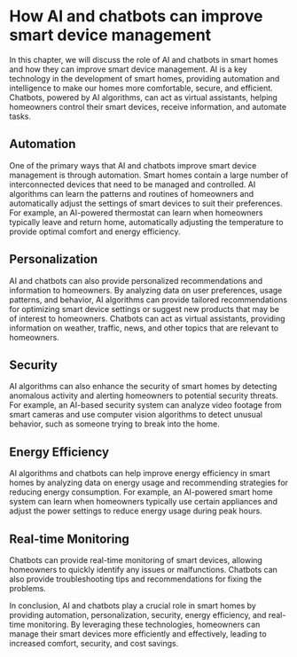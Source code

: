 How AI and chatbots can improve smart device management
==============================================================================================================

In this chapter, we will discuss the role of AI and chatbots in smart homes and how they can improve smart device management. AI is a key technology in the development of smart homes, providing automation and intelligence to make our homes more comfortable, secure, and efficient. Chatbots, powered by AI algorithms, can act as virtual assistants, helping homeowners control their smart devices, receive information, and automate tasks.

Automation
----------

One of the primary ways that AI and chatbots improve smart device management is through automation. Smart homes contain a large number of interconnected devices that need to be managed and controlled. AI algorithms can learn the patterns and routines of homeowners and automatically adjust the settings of smart devices to suit their preferences. For example, an AI-powered thermostat can learn when homeowners typically leave and return home, automatically adjusting the temperature to provide optimal comfort and energy efficiency.

Personalization
---------------

AI and chatbots can also provide personalized recommendations and information to homeowners. By analyzing data on user preferences, usage patterns, and behavior, AI algorithms can provide tailored recommendations for optimizing smart device settings or suggest new products that may be of interest to homeowners. Chatbots can act as virtual assistants, providing information on weather, traffic, news, and other topics that are relevant to homeowners.

Security
--------

AI algorithms can also enhance the security of smart homes by detecting anomalous activity and alerting homeowners to potential security threats. For example, an AI-based security system can analyze video footage from smart cameras and use computer vision algorithms to detect unusual behavior, such as someone trying to break into the home.

Energy Efficiency
-----------------

AI algorithms and chatbots can help improve energy efficiency in smart homes by analyzing data on energy usage and recommending strategies for reducing energy consumption. For example, an AI-powered smart home system can learn when homeowners typically use certain appliances and adjust the power settings to reduce energy usage during peak hours.

Real-time Monitoring
--------------------

Chatbots can provide real-time monitoring of smart devices, allowing homeowners to quickly identify any issues or malfunctions. Chatbots can also provide troubleshooting tips and recommendations for fixing the problems.

In conclusion, AI and chatbots play a crucial role in smart homes by providing automation, personalization, security, energy efficiency, and real-time monitoring. By leveraging these technologies, homeowners can manage their smart devices more efficiently and effectively, leading to increased comfort, security, and cost savings.
